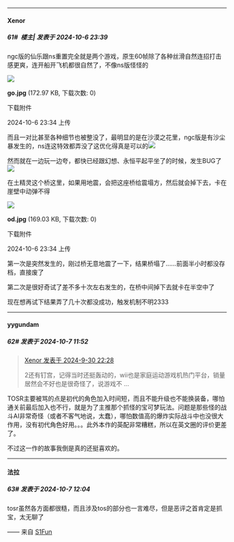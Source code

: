 ﻿
*****

####  Xenor  
##### 61#         楼主| 发表于 2024-10-6 23:39

ngc版的仙乐跟ns重置完全就是两个游戏，原生60帧除了各种丝滑自然连招打击感更爽，连开船开飞机都很自然了，不像ns版怪怪的

<img src="https://img.saraba1st.com/forum/202410/06/233429bv1oe5xvc3mxr7mj.jpg" referrerpolicy="no-referrer">

<strong>go.jpg</strong> (172.97 KB, 下载次数: 0)

下载附件

2024-10-6 23:34 上传

而且一对比甚至各种细节也被整没了，最明显的是在沙漠之花里，ngc版是有沙尘暴发生的，ns连这特效都弄没了这优化得真是可以的<img src="https://static.saraba1st.com/image/smiley/face2017/083.png" referrerpolicy="no-referrer">

然而就在一边玩一边夸，都快已经跟幻想、永恒平起平坐了的时候，发生BUG了<img src="https://static.saraba1st.com/image/smiley/face2017/068.png" referrerpolicy="no-referrer">

在土精灵这个桥这里，如果用地震，会把这座桥给震塌方，然后就会掉下去，卡在崖壁中动弹不得

<img src="https://img.saraba1st.com/forum/202410/06/233435gm95m3on3a3oi93i.jpg" referrerpolicy="no-referrer">

<strong>od.jpg</strong> (169.03 KB, 下载次数: 0)

下载附件

2024-10-6 23:34 上传

第一次是突然发生的，刚过桥无意地震了一下，结果桥塌了……前面半小时都没存档，直接废了

第二次是很好奇试了差不多十次左右发生的，在桥中间掉下去就卡在半空中了

现在想再试下结果弄了几十次都没成功，触发机制不明2333


*****

####  yygundam  
##### 62#       发表于 2024-10-7 11:52

<blockquote><a href="httphttps://bbs.saraba1st.com/2b/forum.php?mod=redirect&amp;goto=findpost&amp;pid=66351285&amp;ptid=2197465" target="_blank">Xenor 发表于 2024-9-30 22:28</a>

2还有钉宫，记得当时还挺轰动的，wii也是家庭运动游戏机热门平台，销量居然会不好也是很奇怪了，说游戏不 ...</blockquote>
TOSR主要被骂的点是初代的角色加入时间短，而且不能升级也不能换装备，哪怕通关前最后加入也不行，就是为了主推那个抓怪的宝可梦玩法。问题是那些怪的战斗AI非常奇怪（或者不客气地说，太蠢），哪怕数值高的爆炸实际战斗中也没很大作用，没有初代角色好用。。。此外本作的英配非常糟糕，所以在英文圈的评价更差了。

不过这一作的故事我倒是真的还挺喜欢的。


*****

####  法拉  
##### 63#       发表于 2024-10-7 12:04

tosr虽然各方面都很糙，而且涉及tos的部分也一言难尽，但是恶评之首肯定是抓宝，太无聊了

—— 来自 [S1Fun](https://s1fun.koalcat.com)

